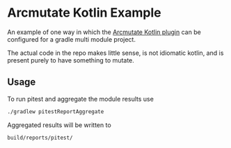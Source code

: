 # Arcmutate Kotlin Example

An example of one way in which the [Arcmutate Kotlin plugin](https://docs.arcmutate.com/docs/kotlin.html) can be configured for a gradle multi module project.

The actual code in the repo makes little sense, is not idiomatic kotlin, and is present purely to have something to mutate.

## Usage

To run pitest and aggregate the module results use

```bash
./gradlew pitestReportAggregate
```

Aggregated results will be written to

```bash
build/reports/pitest/
```

